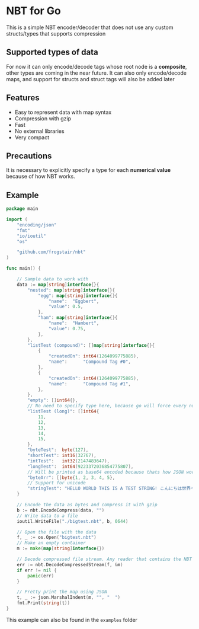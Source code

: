 # NBT for Go

This is a simple NBT encoder/decoder that does not use any custom structs/types that supports compression

## Supported types of data

For now it can only encode/decode tags whose root node is a **composite**, other types are coming in the near future. It can also only encode/decode maps, and support for structs and struct tags will also be added later

## Features

- Easy to represent data with map syntax
- Compression with gzip
- Fast
- No external libraries
- Very compact

## Precautions

It is necessary to explicitly specify a type for each **numerical value** because of how NBT works.

## Example

```go
package main

import (
    "encoding/json"
    "fmt"
    "io/ioutil"
    "os"

    "github.com/frogstair/nbt"
)

func main() {

    // Sample data to work with
    data := map[string]interface{}{
        "nested": map[string]interface{}{
            "egg": map[string]interface{}{
                "name":  "Eggbert",
                "value": 0.5,
            },
            "ham": map[string]interface{}{
                "name":  "Hambert",
                "value": 0.75,
            },
        },
        "listTest (compound)": []map[string]interface{}{
            {
                "createdOn": int64(1264099775885),
                "name":      "Compound Tag #0",
            },
            {
                "createdOn": int64(1264099775885),
                "name":      "Compound Tag #1",
            },
        },
        "empty": []int64{},
        // No need to specify type here, because go will force every number to be an int64
        "listTest (long)": []int64{
            11,
            12,
            13,
            14,
            15,
        },
        "byteTest":  byte(127),
        "shortTest": int16(32767),
        "intTest":   int32(2147483647),
        "longTest":  int64(9223372036854775807),
        // Will be printed as base64 encoded because thats how JSON works
        "byteArr": []byte{1, 2, 3, 4, 5},
        // Support for unicode
        "stringTest": "HELLO WORLD THIS IS A TEST STRING! こんにちは世界〜",
    }

    // Encode the data as bytes and compress it with gzip
    b := nbt.EncodeCompress(data, "")
    // Write data to a file
    ioutil.WriteFile("./bigtest.nbt", b, 0644)

    // Open the file with the data
    f, _ := os.Open("bigtest.nbt")
    // Make an empty container
    m := make(map[string]interface{})

    // Decode compressed file stream. Any reader that contains the NBT data works
    err := nbt.DecodeCompressedStream(f, &m)
    if err != nil {
        panic(err)
    }

    // Pretty print the map using JSON
    t, _ := json.MarshalIndent(m, "", "  ")
    fmt.Print(string(t))
}

```

This example can also be found in the `examples` folder
